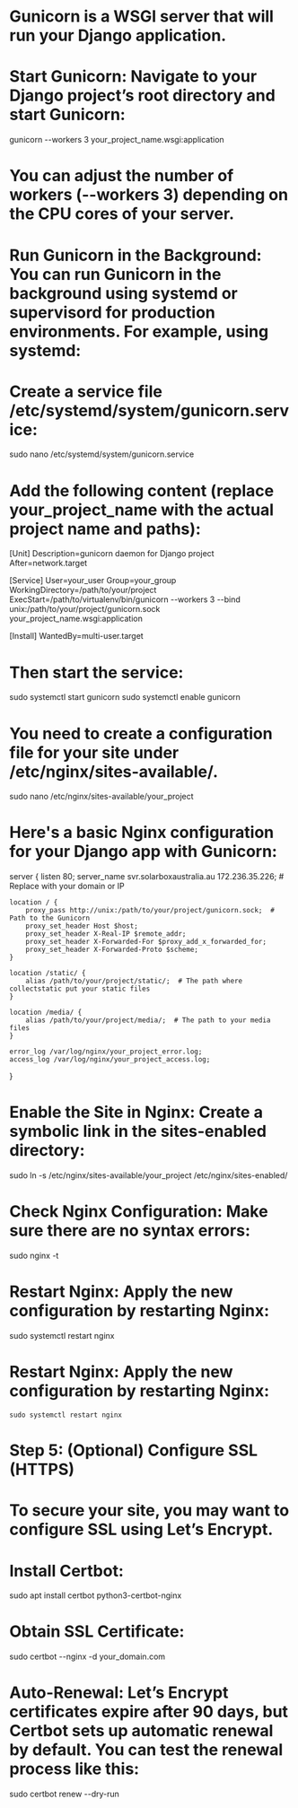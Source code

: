 
# Gunicorn is a WSGI server that will run your Django application.
# Start Gunicorn: Navigate to your Django project’s root directory and start Gunicorn:

gunicorn --workers 3 your_project_name.wsgi:application

# You can adjust the number of workers (--workers 3) depending on the CPU cores of your server.
# Run Gunicorn in the Background: You can run Gunicorn in the background using systemd or supervisord for production environments. For example, using systemd:
# Create a service file /etc/systemd/system/gunicorn.service:

sudo nano /etc/systemd/system/gunicorn.service

# Add the following content (replace your_project_name with the actual project name and paths):


[Unit]
Description=gunicorn daemon for Django project
After=network.target

[Service]
User=your_user
Group=your_group
WorkingDirectory=/path/to/your/project
ExecStart=/path/to/virtualenv/bin/gunicorn --workers 3 --bind unix:/path/to/your/project/gunicorn.sock your_project_name.wsgi:application

[Install]
WantedBy=multi-user.target


# Then start the service:

sudo systemctl start gunicorn
sudo systemctl enable gunicorn

# You need to create a configuration file for your site under /etc/nginx/sites-available/.
sudo nano /etc/nginx/sites-available/your_project


# Here's a basic Nginx configuration for your Django app with Gunicorn:

server {
    listen 80;
    server_name svr.solarboxaustralia.au 172.236.35.226;  # Replace with your domain or IP

    location / {
        proxy_pass http://unix:/path/to/your/project/gunicorn.sock;  # Path to the Gunicorn 
        proxy_set_header Host $host;
        proxy_set_header X-Real-IP $remote_addr;
        proxy_set_header X-Forwarded-For $proxy_add_x_forwarded_for;
        proxy_set_header X-Forwarded-Proto $scheme;
    }

    location /static/ {
        alias /path/to/your/project/static/;  # The path where collectstatic put your static files
    }

    location /media/ {
        alias /path/to/your/project/media/;  # The path to your media files
    }

    error_log /var/log/nginx/your_project_error.log;
    access_log /var/log/nginx/your_project_access.log;
}



# Enable the Site in Nginx: Create a symbolic link in the sites-enabled directory:

sudo ln -s /etc/nginx/sites-available/your_project /etc/nginx/sites-enabled/

# Check Nginx Configuration: Make sure there are no syntax errors:

sudo nginx -t

# Restart Nginx: Apply the new configuration by restarting Nginx:

sudo systemctl restart nginx



# Restart Nginx: Apply the new configuration by restarting Nginx:

    sudo systemctl restart nginx

# Step 5: (Optional) Configure SSL (HTTPS)

# To secure your site, you may want to configure SSL using Let’s Encrypt.

# Install Certbot:

sudo apt install certbot python3-certbot-nginx


# Obtain SSL Certificate:

sudo certbot --nginx -d your_domain.com

# Auto-Renewal: Let’s Encrypt certificates expire after 90 days, but Certbot sets up automatic renewal by default. You can test the renewal process like this:

sudo certbot renew --dry-run
